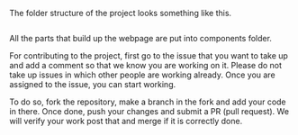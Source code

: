 The folder structure of the project looks something like this.

```
```

All the parts that build up the webpage are put into components folder.

For contributing to the project, first go to the issue that you want to take up and add a comment so that we know you are working on it. Please do not take up issues in which other people are working already.
Once you are assigned to the issue, you can start working.

To do so, fork the repository, make a branch in the fork and add your code in there.
Once done, push your changes and submit a PR (pull request). We will verify your work post that and merge if it is correctly done.